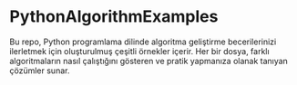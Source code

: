 # PythonAlgorithmExamples
Bu repo, Python programlama dilinde algoritma geliştirme becerilerinizi ilerletmek için oluşturulmuş çeşitli örnekler içerir. Her bir dosya, farklı algoritmaların nasıl çalıştığını gösteren ve pratik yapmanıza olanak tanıyan çözümler sunar.
